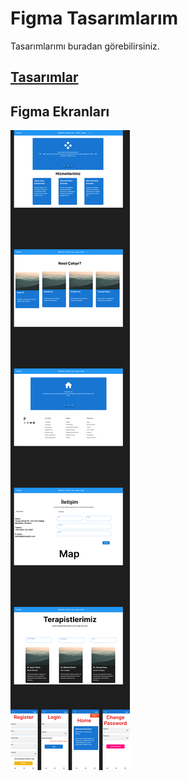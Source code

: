 # Figma Tasarımlarım

Tasarımlarımı buradan görebilirsiniz.

## [Tasarımlar](https://www.figma.com/proto/jsqiguc6Ji5RwfOJ7Ybpny/Therapify?node-id=1-1012&p=f&t=yETaytWl4mG7UmQG-1&scaling=min-zoom&content-scaling=fixed&page-id=0%3A1)

## Figma Ekranları

![Figma Ekranları](./Therapify.png)
